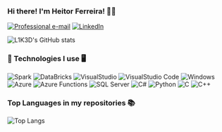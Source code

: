 ### Hi there! I'm Heitor Ferreira! 👋🦆

[![Professional e-mail](https://img.shields.io/badge/Gmail-D14836?style=for-the-badge&logo=gmail&logoColor=white)](heitor.santos.ferreira211203@gmail.com) [![LinkedIn](https://img.shields.io/badge/LinkedIn-0077B5?style=for-the-badge&logo=linkedin&logoColor=white)](https://www.linkedin.com/in/heitor-ferreira-15a244204/)

![L1K3D's GitHub stats](https://github-readme-stats.vercel.app/api?username=L1K3D&show_icons=true&theme=tokyonight)

### 🤖 Technologies I use 🖥️
![Spark](https://img.shields.io/badge/Spark%20AR-FF5C83?style=for-the-badge&logo=Spark) ![DataBricks](https://img.shields.io/badge/Databricks-FF3621?style=for-the-badge&logo=Databricks&logoColor=white) ![VisualStudio](https://img.shields.io/badge/Visual_Studio-5C2D91?style=for-the-badge&logo=visual%20studio&logoColor=white) ![VisualStudio Code](https://img.shields.io/badge/Visual_Studio_Code-0078D4?style=for-the-badge&logo=visual%20studio%20code&logoColor=white) ![Windows](https://img.shields.io/badge/Windows-0078D6?style=for-the-badge&logo=windows&logoColor=white) ![Azure](https://img.shields.io/badge/microsoft%20azure-0089D6?style=for-the-badge&logo=microsoft-azure&logoColor=white) ![Azure Functions](https://img.shields.io/badge/Azure_Functions-0062AD?style=for-the-badge&logo=azure-functions&logoColor=white) ![SQL Server](https://img.shields.io/badge/Microsoft%20SQL%20Server-CC2927?style=for-the-badge&logo=microsoft%20sql%20server&logoColor=white) ![C#](https://img.shields.io/badge/C%23-239120?style=for-the-badge&logo=c-sharp&logoColor=white) ![Python](https://img.shields.io/badge/Python-3776AB?style=for-the-badge&logo=python&logoColor=white) ![C](https://img.shields.io/badge/C-00599C?style=for-the-badge&logo=c&logoColor=white) ![C++](https://img.shields.io/badge/C%2B%2B-00599C?style=for-the-badge&logo=c%2B%2B&logoColor=white)

### Top Languages in my repositories 📚

![Top Langs](https://github-readme-stats.vercel.app/api/top-langs/?username=L1K3D&hide_progress=false)
